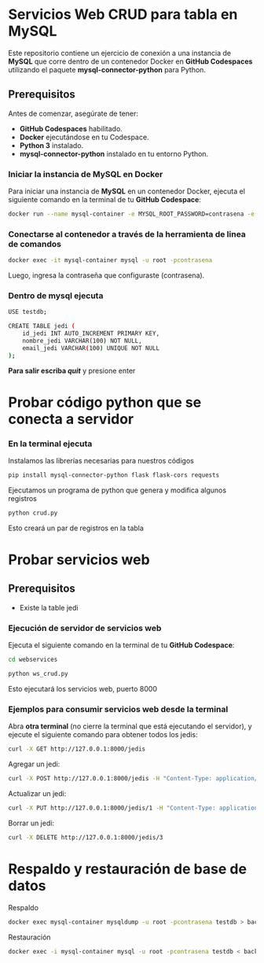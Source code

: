 # Servicios Web CRUD para tabla en MySQL

Este repositorio contiene un ejercicio de conexión a una instancia de **MySQL** que corre dentro de un contenedor Docker en **GitHub Codespaces** utilizando el paquete **mysql-connector-python** para Python.

## Prerequisitos

Antes de comenzar, asegúrate de tener:

- **GitHub Codespaces** habilitado.
- **Docker** ejecutándose en tu Codespace.
- **Python 3** instalado.
- **mysql-connector-python** instalado en tu entorno Python.

### Iniciar la instancia de MySQL en Docker

Para iniciar una instancia de **MySQL** en un contenedor Docker, ejecuta el siguiente comando en la terminal de tu **GitHub Codespace**:

```sh
docker run --name mysql-container -e MYSQL_ROOT_PASSWORD=contrasena -e MYSQL_DATABASE=testdb -p 3306:3306 -d mysql:latest
```

### Conectarse al contenedor a través de la herramienta de linea de comandos
```sh
docker exec -it mysql-container mysql -u root -pcontrasena
```
Luego, ingresa la contraseña que configuraste (contrasena).

### Dentro de mysql ejecuta
```sh
USE testdb;
```

```sh
CREATE TABLE jedi (
    id_jedi INT AUTO_INCREMENT PRIMARY KEY,
    nombre_jedi VARCHAR(100) NOT NULL,
    email_jedi VARCHAR(100) UNIQUE NOT NULL
);
```
**Para salir escriba *quit*** y presione enter

# Probar código python que se conecta a servidor

### En la terminal ejecuta

Instalamos las librerías necesarias para nuestros códigos
```sh
pip install mysql-connector-python flask flask-cors requests
```

Ejecutamos un programa de python que genera y modifica algunos registros
```sh
python crud.py
```
Esto creará un par de registros en la tabla

# Probar servicios web

## Prerequisitos

- Existe la table jedi


### Ejecución de servidor de servicios web

Ejecuta el siguiente comando en la terminal de tu **GitHub Codespace**:

```sh
cd webservices
```

```sh
python ws_crud.py
```

Esto ejecutará los servicios web, puerto 8000

### Ejemplos para consumir servicios web desde la terminal

Abra **otra terminal**  (no cierre la terminal que está ejecutando el servidor), y ejecute el siguiente comando para obtener todos los jedis:
```sh
curl -X GET http://127.0.0.1:8000/jedis
```
Agregar un jedi:
```sh
curl -X POST http://127.0.0.1:8000/jedis -H "Content-Type: application/json" -d '{"nombre_jedi": "Grogu", "email_jedi": "grogu@gmail.com"}'
```

Actualizar un jedi:
```sh
curl -X PUT http://127.0.0.1:8000/jedis/1 -H "Content-Type: application/json" -d '{"nombre_jedi": "Hijo de Anakin", "email_jedi": "luke@gmail.com", "age": 26}'
```

Borrar un jedi:
```sh
curl -X DELETE http://127.0.0.1:8000/jedis/3
```

# Respaldo y restauración de base de datos
Respaldo
```sh
docker exec mysql-container mysqldump -u root -pcontrasena testdb > backup.sql
```

Restauración
```sh
docker exec -i mysql-container mysql -u root -pcontrasena testdb < backup.sql
```
